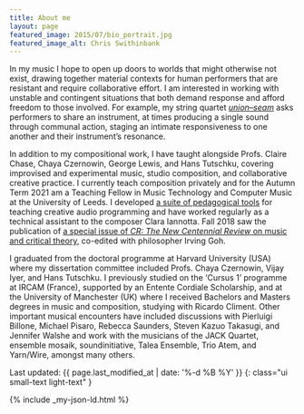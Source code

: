 ```yaml
---
title: About me
layout: page
featured_image: 2015/07/bio_portrait.jpg
featured_image_alt: Chris Swithinbank
---
```

In my music I hope to open up doors to worlds that might otherwise not exist,
drawing together material contexts for human performers that are resistant and
require collaborative effort. I am interested in working with unstable and
contingent situations that both demand response and afford freedom to those
involved. For example, my string quartet [_union–seam_][u-s] asks performers to
share an instrument, at times producing a single sound through communal action,
staging an intimate responsiveness to one another and their instrument’s
resonance.

In addition to my compositional work, I have taught alongside
Profs. Claire Chase, Chaya Czernowin, George Lewis, and Hans Tutschku, covering
improvised and experimental music, studio composition, and collaborative
creative practice. I currently teach composition privately and for the Autumn
Term 2021 am a Teaching Fellow in Music Technology and Computer Music at
the University of Leeds.
I developed [a suite of pedagogical tools][264] for teaching creative audio
programming and have worked regularly as a technical assistant to the composer
Clara Iannotta. Fall 2018 saw the publication of [a special issue of _CR: The
New Centennial Review_ on music and critical theory][cr], co-edited with
philosopher Irving Goh.

I graduated from the doctoral programme at Harvard University (USA)
where my dissertation committee included Profs. Chaya Czernowin, Vijay Iyer,
and Hans Tutschku. I previously studied on the ‘Cursus 1’ programme
at IRCAM (France), supported by an Entente Cordiale Scholarship, and at the
University of Manchester (UK) where I received Bachelors and Masters degrees in
music and composition, studying with Ricardo Climent. Other important musical
encounters have included discussions with Pierluigi Billone, Michael Pisaro,
Rebecca Saunders, Steven Kazuo Takasugi, and Jennifer Walshe and work with the
musicians of the JACK Quartet, ensemble mosaik, soundinitiative, Talea
Ensemble, Trio Atem, and Yarn/Wire, amongst many others.

[u-s]: /2016/01/union-seam/
[264]: /2016/01/teaching-max-msp/
[cr]: /2019/01/special-issue-cr-new-centennial-review/

Last updated: {{ page.last_modified_at | date: '%-d %B %Y' }}
{: class="ui small-text light-text" }

{% include _my-json-ld.html %}
